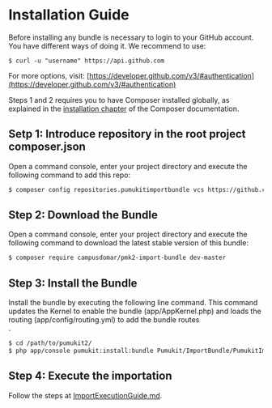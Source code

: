 Installation Guide
==================

Before installing any bundle is necessary to login to your GitHub account. You have different ways of doing it. We recommend to use:

```
$ curl -u "username" https://api.github.com
```

For more options, visit: [https://developer.github.com/v3/#authentication](https://developer.github.com/v3/#authentication)


Steps 1 and 2 requires you to have Composer installed globally, as explained
in the [installation chapter](https://getcomposer.org/doc/00-intro.md)
of the Composer documentation.

Setp 1: Introduce repository in the root project composer.json
---------------------------------------------------------

Open a command console, enter your project directory and execute the
following command to add this repo:

```bash
$ composer config repositories.pumukitimportbundle vcs https://github.com/campusdomar/PuMuKIT2-import-bundle
```

Step 2: Download the Bundle
---------------------------

Open a command console, enter your project directory and execute the
following command to download the latest stable version of this bundle:

```bash
$ composer require campusdomar/pmk2-import-bundle dev-master
```

Step 3: Install the Bundle
--------------------------

Install the bundle by executing the following line command. This command updates the Kernel to enable the bundle (app/AppKernel.php) and loads the routing (app/config/routing.yml) to add the bundle routes\
.

```bash
$ cd /path/to/pumukit2/
$ php app/console pumukit:install:bundle Pumukit/ImportBundle/PumukitImportBundle
```

Step 4: Execute the importation
-------------------------------

Follow the steps at [ImportExecutionGuide.md](ImportExecutionGuide.md).